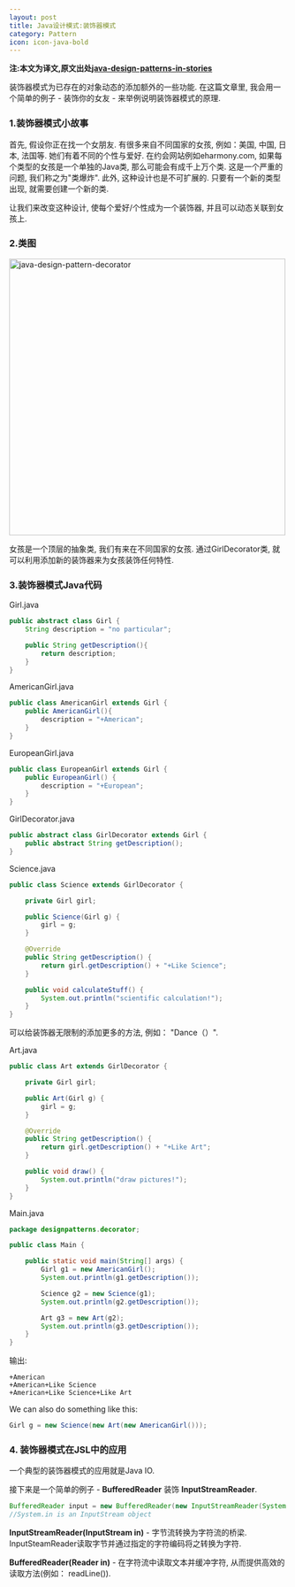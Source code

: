 ```yaml
---
layout: post
title: Java设计模式:装饰器模式
category: Pattern
icon: icon-java-bold
---
```


**注:本文为译文,原文出处[java-design-patterns-in-stories](http://www.programcreek.com/java-design-patterns-in-stories/)**

装饰器模式为已存在的对象动态的添加额外的一些功能. 在这篇文章里, 我会用一个简单的例子 - 装饰你的女友 - 来举例说明装饰器模式的原理.



### **1.装饰器模式小故事**

首先, 假设你正在找一个女朋友. 有很多来自不同国家的女孩, 例如：美国, 中国, 日本, 法国等. 她们有着不同的个性与爱好. 在约会网站例如eharmony.com, 如果每个类型的女孩是一个单独的Java类, 那么可能会有成千上万个类. 这是一个严重的问题, 我们称之为"类爆炸". 此外, 这种设计也是不可扩展的. 只要有一个新的类型出现, 就需要创建一个新的类.

让我们来改变这种设计, 使每个爱好/个性成为一个装饰器, 并且可以动态关联到女孩上.

### **2.类图**

<img width="500" height="500" class="alignleft size-large wp-image-10019" alt="java-design-pattern-decorator" src="http://www.programcreek.com/wp-content/uploads/2012/05/java-design-pattern-decorator-650x626.jpeg">

女孩是一个顶层的抽象类, 我们有来在不同国家的女孩. 通过GirlDecorator类, 就可以利用添加新的装饰器来为女孩装饰任何特性.

### **3.装饰器模式Java代码**

Girl.java

``` java
public abstract class Girl {
    String description = "no particular";

    public String getDescription(){
        return description;
    }
}
```

AmericanGirl.java

``` java
public class AmericanGirl extends Girl {
    public AmericanGirl(){
        description = "+American";
    }
}
```

EuropeanGirl.java

``` java
public class EuropeanGirl extends Girl {
    public EuropeanGirl() {
        description = "+European";
    }
}
```

GirlDecorator.java

``` java
public abstract class GirlDecorator extends Girl {
    public abstract String getDescription();
}
```

Science.java

``` java
public class Science extends GirlDecorator {

    private Girl girl;

    public Science(Girl g) {
        girl = g;
    }

    @Override
    public String getDescription() {
        return girl.getDescription() + "+Like Science";
    }

    public void calculateStuff() {
        System.out.println("scientific calculation!");
    }
}
```

可以给装饰器无限制的添加更多的方法, 例如： "Dance（）".

Art.java

``` java
public class Art extends GirlDecorator {

    private Girl girl;

    public Art(Girl g) {
        girl = g;
    }

    @Override
    public String getDescription() {
        return girl.getDescription() + "+Like Art";
    }

    public void draw() {
        System.out.println("draw pictures!");
    }
}
```

Main.java

``` java
package designpatterns.decorator;

public class Main {

    public static void main(String[] args) {
        Girl g1 = new AmericanGirl();
        System.out.println(g1.getDescription());

        Science g2 = new Science(g1);
        System.out.println(g2.getDescription());

        Art g3 = new Art(g2);
        System.out.println(g3.getDescription());
    }
}
```

输出:

``` text
+American
+American+Like Science
+American+Like Science+Like Art
```

We can also do something like this:

``` java
Girl g = new Science(new Art(new AmericanGirl()));
```

### **4. 装饰器模式在JSL中的应用**

一个典型的装饰器模式的应用就是Java IO.

接下来是一个简单的例子 - **BufferedReader** 装饰 **InputStreamReader**.

``` java
BufferedReader input = new BufferedReader(new InputStreamReader(System.in));
//System.in is an InputStream object
```

**InputStreamReader(InputStream in)** - 字节流转换为字符流的桥梁. InputSteamReader读取字节并通过指定的字符编码将之转换为字符.

**BufferedReader(Reader in)** - 在字符流中读取文本并缓冲字符, 从而提供高效的读取方法(例如： readLine()).
